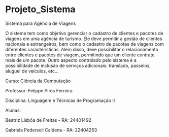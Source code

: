 # Projeto_Sistema
Sistema para Agência de Viagens

O sistema tem como objetivo gerenciar o cadastro de clientes e pacotes de viagens
em uma agência de turismo. Ele deve permitir a gestão de clientes nacionais e
estrangeiros, bem como o cadastro de pacotes de viagens com diferentes
características. Além disso, deve possibilitar o relacionamento entre clientes e
pacotes de viagem, permitindo que um cliente contrate mais de um pacote.
Outro aspecto controlado pelo sistema é a possibilidade de inclusão de serviços
adicionais: translado, passeios, aluguel de veículos, etc...

Curso: Ciência da Computação

Professor: Felippe Pires Ferreira

Disciplina: Linguagem e Técnicas de Programação II



Alunas:

Beatriz Lisbôa de Freitas - RA: 24401492

Gabriela Pedersoli Caldana - RA: 22404253
